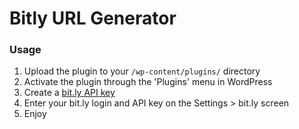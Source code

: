 # Bitly URL Generator

### Usage

1. Upload the plugin to your `/wp-content/plugins/` directory
2. Activate the plugin through the 'Plugins' menu in WordPress
3. Create a [bit.ly API key](http://bitly.com/a/your_api_key)
4. Enter your bit.ly login and API key on the Settings > bit.ly screen
5. Enjoy